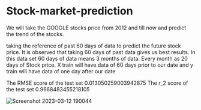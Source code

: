 # Stock-market-prediction

We will take the GOOGLE stocks price from 2012 and till now and predict the trend of the stocks.

taking the reference of past 60 days of data to predict the future stock price.
It is observed that taking 60 days of past data gives us best results.
In this data set 60 days of data means 3 months of data.
Every month as 20 days of Stock price.
X train will have data of 60 days prior to our date and y train will have data of one day after our date


The RMSE score of the test set 0.013050259003942875
The r_2 score of the test set 0.9668483455218105

![Screenshot 2023-03-12 190044](https://user-images.githubusercontent.com/104718991/224548057-e391a0af-224e-4440-b63a-c0769748a4ff.png)
